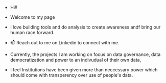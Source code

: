 - Hi!!
- Welcome to my page
- I love building tools and do analysis to create awareness andf bring our human race forward. 
- 📫 Reach out to me on Linkedin to connect with me.

- Currently, the projects I am working on focus on data governance, data democratization and power to an indivudual of their own data,
- I feel Institutions have been given more than neccessary power which should come with transperency over use of people's data. 

<!---
ardy1444/ardy1444 is a ✨ special ✨ repository because its `README.md` (this file) appears on your GitHub profile.
You can click the Preview link to take a look at your changes.
--->
